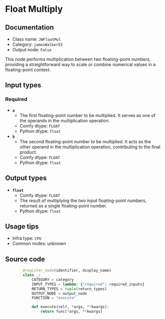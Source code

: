 # Float Multiply
## Documentation
- Class name: `JWFloatMul`
- Category: `jamesWalker55`
- Output node: `False`

This node performs multiplication between two floating-point numbers, providing a straightforward way to scale or combine numerical values in a floating-point context.
## Input types
### Required
- **`a`**
    - The first floating-point number to be multiplied. It serves as one of the operands in the multiplication operation.
    - Comfy dtype: `FLOAT`
    - Python dtype: `float`
- **`b`**
    - The second floating-point number to be multiplied. It acts as the other operand in the multiplication operation, contributing to the final product.
    - Comfy dtype: `FLOAT`
    - Python dtype: `float`
## Output types
- **`float`**
    - Comfy dtype: `FLOAT`
    - The result of multiplying the two input floating-point numbers, returned as a single floating-point number.
    - Python dtype: `float`
## Usage tips
- Infra type: `CPU`
- Common nodes: unknown


## Source code
```python
        @register_node(identifier, display_name)
        class _:
            CATEGORY = category
            INPUT_TYPES = lambda: {"required": required_inputs}
            RETURN_TYPES = tuple(return_types)
            OUTPUT_NODE = output_node
            FUNCTION = "execute"

            def execute(self, *args, **kwargs):
                return func(*args, **kwargs)

```
